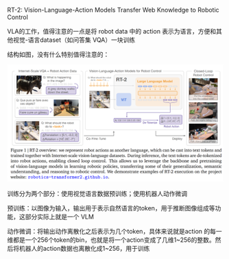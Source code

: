 RT-2: Vision-Language-Action Models Transfer Web Knowledge to Robotic Control

VLA的工作，值得注意的一点是将 robot data 中的 action 表示为语言，方便和其他视觉-语言dataset（如问答集 VQA）一块训练

结构如图，没有什么特别值得注意的：

![alt text](image-19.png)

训练分为两个部分：使用视觉语言数据预训练；使用机器人动作微调

预训练：以图像为输入，输出用于表示自然语言的token，用于推断图像组成等功能，这部分实际上就是一个 VLM

动作微调：将输出动作离散化之后表示为几个token，具体来说就是action 的每一维都是一个256个token的bin，也就是将一个action变成了几维1~256的整数。然后将机器人的action数据也离散化成1~256，用于训练